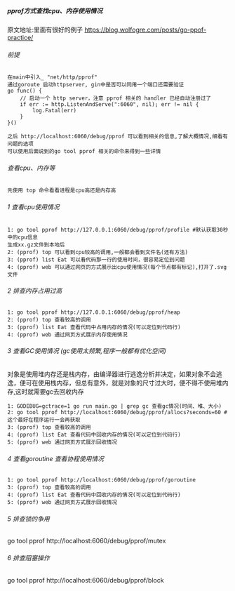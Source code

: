 ##### pprof方式查找cpu、内存使用情况

原文地址:里面有很好的例子
https://blog.wolfogre.com/posts/go-ppof-practice/

###### 前提
```
在main中引入_ "net/http/pprof"
通过goroute 启动httpserver, gin中是否可以同用一个端口还需要验证
go func() {
    // 启动一个 http server，注意 pprof 相关的 handler 已经自动注册过了
    if err := http.ListenAndServe(":6060", nil); err != nil {
        log.Fatal(err)
    }
}()

之后 http://localhost:6060/debug/pprof 可以看到相关的信息,了解大概情况,细看有问题的选项
可以使用后面说到的go tool pprof 相关的命令来得到一些详情
```

###### 查看cpu、内存等
```
先使用 top 命令看看进程是cpu高还是内存高
```

###### 1 查看cpu使用情况
```
1: go tool pprof http://127.0.0.1:6060/debug/pprof/profile #默认获取30秒中的cpu信息
生成xx.gz文件到本地后
2: (pprof) top 可以看到cpu较高的调用,一般都会看到文件名(还有方法)
3: (pprof) list Eat 可以看代码那一行的使用时间，很容易定位到问题
4: (pprof) web 可以通过网页的方式展示出cpu使用情况(每个节点都有标记),打开了.svg文件
```
###### 2 排查内存占用过高
```
1: go tool pprof http://127.0.0.1:6060/debug/pprof/heap
2: (pprof) top 查看较高的调用
3: (pprof) list Eat 查看代码中占用内存的情况(可以定位到代码行)
4: (pprof) web 通过网页方式展示内存使用情况
```

###### 3 查看GC使用情况 (gc使用太频繁,程序一般都有优化空间)
对象是使用堆内存还是栈内存，由编译器进行逃逸分析并决定，如果对象不会逃逸，便可在使用栈内存，但总有意外，就是对象的尺寸过大时，便不得不使用堆内存,这时就需要gc去回收内存
```
1: GODEBUG=gctrace=1 go run main.go | grep gc 查看gc情况(时间、堆、大小)
2: go tool pprof http://localhost:6060/debug/pprof/allocs?seconds=60 #这个最好在程序运行一会再获取
3: (pprof) top 查看较高的调用
4: (pprof) list Eat 查看代码中回收内存的情况(可以定位到代码行)
5: (pprof) web 通过网页方式展示回收情况
```

###### 4 查看goroutine 查看协程使用情况
```
1: go tool pprof http://localhost:6060/debug/pprof/goroutine 
3: (pprof) top 查看较高的调用
4: (pprof) list Eat 查看代码中回收内存的情况(可以定位到代码行)
5: (pprof) web 通过网页方式展示回收情况
```


###### 5 排查锁的争用
go tool pprof http://localhost:6060/debug/pprof/mutex

###### 6 排查阻塞操作
go tool pprof http://localhost:6060/debug/pprof/block




